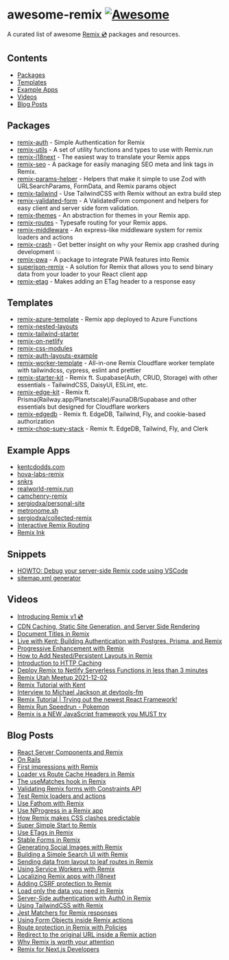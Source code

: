 # awesome-remix [![Awesome](https://awesome.re/badge.svg)](https://awesome.re)

A curated list of awesome [Remix 💿](https://remix.run) packages and resources.

## Contents

- [Packages](#Packages)
- [Templates](#Templates)
- [Example Apps](#Example-Apps)
- [Videos](#Videos)
- [Blog Posts](#Blog-Posts)

## Packages

- [remix-auth](https://github.com/sergiodxa/remix-auth) - Simple Authentication for Remix
- [remix-utils](https://github.com/sergiodxa/remix-utils) - A set of utility functions and types to use with Remix.run
- [remix-i18next](https://github.com/sergiodxa/remix-i18next) - The easiest way to translate your Remix apps
- [remix-seo](https://github.com/chaance/remix-seo) - A package for easily managing SEO meta and link tags in Remix.
- [remix-params-helper](https://github.com/kiliman/remix-params-helper) - Helpers that make it simple to use Zod with URLSearchParams, FormData, and Remix params object
- [remix-tailwind](https://github.com/itsMapleLeaf/remix-tailwind) - Use TailwindCSS with Remix without an extra build step
- [remix-validated-form](https://github.com/airjp73/remix-validated-form) - A ValidatedForm component and helpers for easy client and server side form validation.
- [remix-themes](https://github.com/abereghici/remix-themes) - An abstraction for themes in your Remix app.
- [remix-routes](https://github.com/yesmeck/remix-routes) - Typesafe routing for your Remix apps.
- [remix-middleware](https://github.com/neurosnap/remix-middleware) - An express-like middleware system for remix loaders and actions
- [remix-crash](https://github.com/xstevenyung/remix-crash) - Get better insight on why your Remix app crashed during development 💥
- [remix-pwa](https://github.com/ShafSpecs/remix-pwa) - A package to integrate PWA features into Remix
- [superjson-remix](https://github.com/donavon/superjson-remix) - A solution for Remix that allows you to send binary data from your loader to your React client app
- [remix-etag](https://github.com/donavon/remix-etag) - Makes adding an ETag header to a response easy

## Templates

- [remix-azure-template](https://github.com/danielgary/remix-azure-template) - Remix app deployed to Azure Functions
- [remix-nested-layouts](https://github.com/brookslybrand/remix-nested-layouts)
- [remix-tailwind-starter](https://github.com/mcansh/remix-tailwind-starter)
- [remix-on-netlify](https://github.com/ascorbic/remix-on-netlify)
- [remix-css-modules](https://github.com/jacob-ebey/remix-css-modules)
- [remix-auth-layouts-example](https://github.com/jacob-ebey/remix-auth-layouts-example/tree/main/app/routes)
- [remix-worker-template](https://github.com/edmundhung/remix-worker-template) - All-in-one Remix Cloudflare worker template with tailwindcss, cypress, eslint and prettier
- [remix-starter-kit](https://github.com/one-aalam/remix-starter-kit) - Remix ft. Supabase(Auth, CRUD, Storage) with other essentials - TailwindCSS, DaisyUI, ESLint, etc.
- [remix-edge-kit](https://github.com/one-aalam/remix-edge-kit) - Remix ft. Prisma(Railway.app/Planetscale)/FaunaDB/Supabase and other essentials but designed for Cloudflare workers
- [remix-edgedb](https://github.com/edgedb/remix) - Remix ft. EdgeDB, Tailwind, Fly, and cookie-based authorization
- [remix-chop-suey-stack](https://github.com/jkcorrea/remix-chop-suey-stack) - Remix ft. EdgeDB, Tailwind, Fly, and Clerk

## Example Apps

- [kentcdodds.com](https://github.com/kentcdodds/kentcdodds.com)
- [hova-labs-remix](https://github.com/HovaLabs/hova-labs-remix)
- [snkrs](https://github.com/mcansh/snkrs)
- [realworld-remix.run](https://github.com/BenoitAverty/realworld-remix.run)
- [camchenry-remix](https://github.com/camchenry/camchenry-remix)
- [sergiodxa/personal-site](https://github.com/sergiodxa/personal-site)
- [metronome.sh](https://metronome.sh)
- [sergiodxa/collected-remix](https://github.com/sergiodxa/collected-remix)
- [Interactive Remix Routing](https://github.com/dilums/interactive-remix-routing)
- [Remix Ink](https://github.com/one-aalam/remix-ink)

## Snippets

- [HOWTO: Debug your server-side Remix code using VSCode](https://gist.github.com/kiliman/a9d7c874af03369a1d105a92560d89e9)
- [sitemap.xml generator](https://gist.github.com/andrelandgraf/0112631dcdf6640e4bd44360d3e7a08e)

## Videos

- [Introducing Remix v1 💿](https://www.youtube.com/watch?v=wsJaUjd1rUo)
- [CDN Caching, Static Site Generation, and Server Side Rendering](https://www.youtube.com/watch?v=bfLFHp7Sbkg)
- [Document Titles in Remix](https://www.youtube.com/watch?v=nXjMorEABFQ)
- [Live with Kent: Building Authentication with Postgres, Prisma, and Remix](https://www.youtube.com/watch?v=XkZINZDDdms)
- [Progressive Enhancement with Remix](https://www.youtube.com/watch?v=VM4VMESF3tU)
- [How to Add Nested/Persistent Layouts in Remix](https://www.youtube.com/watch?v=2QlxdDGqJ2c)
- [Introduction to HTTP Caching](https://www.youtube.com/watch?v=3XkU_DXcgl0)
- [Deploy Remix to Netlify Serverless Functions in less than 3 minutes](https://www.youtube.com/watch?v=tCGEoheZFfQ)
- [Remix Utah Meetup 2021-12-02](https://www.youtube.com/watch?v=YD3U6jo9epY)
- [Remix Tutorial with Kent](https://www.youtube.com/watch?v=hsIWJpuxNj0)
- [Interview to Michael Jackson at devtools-fm](https://www.youtube.com/watch?v=xI-OggjrKLg)
- [Remix Tutorial | Trying out the newest React Framework!](https://www.youtube.com/watch?v=SmMqdF2v30s)
- [Remix Run Speedrun - Pokemon](https://www.youtube.com/watch?v=rgZkd-RAYfE)
- [Remix is a NEW JavaScript framework you MUST try](https://www.youtube.com/watch?v=r4B69HAOXnA)

## Blog Posts

- [React Server Components and Remix](https://remix.run/blog/react-server-components)
- [On Rails](https://marbiano.dev/into-remix/on-rails)
- [First impressions with Remix](https://blog.vararu.org/remix)
- [Loader vs Route Cache Headers in Remix](https://sergiodxa.com/articles/loader-vs-route-cache-headers-in-remix)
- [The useMatches hook in Remix](https://sergiodxa.com/articles/the-usematches-hook-in-remix)
- [Validating Remix forms with Constraints API](https://sergiodxa.com/articles/validating-remix-forms-with-constraints-api)
- [Test Remix loaders and actions](https://sergiodxa.com/articles/test-remix-loaders-and-actions)
- [Use Fathom with Remix](https://sergiodxa.com/articles/use-fathom-with-remix)
- [Use NProgress in a Remix app](https://sergiodxa.com/articles/use-nprogress-in-a-remix-app)
- [How Remix makes CSS clashes predictable](https://kentcdodds.com/blog/how-remix-makes-css-clashes-predictable)
- [Super Simple Start to Remix](https://kentcdodds.com/blog/super-simple-start-to-remix)
- [Use ETags in Remix](https://sergiodxa.com/articles/use-etags-in-remix)
- [Stable Forms in Remix](https://dev.to/zachtylr21/stable-forms-in-remix-226p)
- [Generating Social Images with Remix](https://camchenry.com/blog/generating-social-images-with-remix)
- [Building a Simple Search UI with Remix](https://dev.to/zachtylr21/building-a-simple-search-ui-with-remix-57da)
- [Sending data from layout to leaf routes in Remix](https://sergiodxa.com/articles/sending-data-from-layout-to-leaf-routes-in-remix)
- [Using Service Workers with Remix](https://sergiodxa.com/articles/using-service-workers-with-remix)
- [Localizing Remix apps with i18next](https://sergiodxa.com/articles/localizing-remix-apps-with-i18next)
- [Adding CSRF protection to Remix](https://sergiodxa.com/articles/adding-csrf-protection-to-remix)
- [Load only the data you need in Remix](https://sergiodxa.com/articles/load-only-the-data-you-need-in-remix)
- [Server-Side authentication with Auth0 in Remix](https://sergiodxa.com/articles/server-side-authentication-with-auth0-in-remix)
- [Using TailwindCSS with Remix](https://sergiodxa.com/articles/using-tailwindcss-with-remix)
- [Jest Matchers for Remix responses](https://sergiodxa.com/articles/jest-matchers-for-remix-responses)
- [Using Form Objects inside Remix actions](https://sergiodxa.com/articles/using-form-objects-inside-remix-actions)
- [Route protection in Remix with Policies](https://sergiodxa.com/articles/route-protection-in-remix-with-policies)
- [Redirect to the original URL inside a Remix action](https://sergiodxa.com/articles/redirect-to-the-original-url-inside-a-remix-action)
- [Why Remix is worth your attention](https://blog.plasmic.app/posts/why-remix-is-worth-your-attention/)
- [Remix for Next.js Developers](https://blog.plasmic.app/posts/remix-for-nextjs-developers/)
